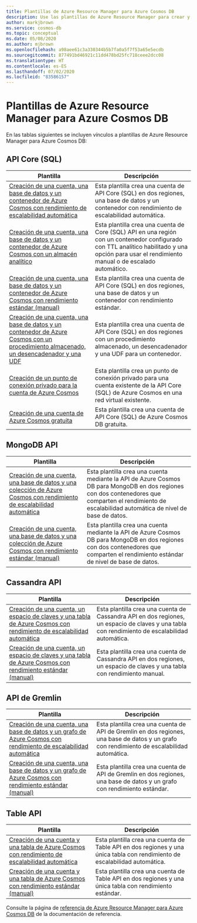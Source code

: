 ```yaml
---
title: Plantillas de Azure Resource Manager para Azure Cosmos DB
description: Use las plantillas de Azure Resource Manager para crear y configurar Azure Cosmos DB.
author: markjbrown
ms.service: cosmos-db
ms.topic: conceptual
ms.date: 05/08/2020
ms.author: mjbrown
ms.openlocfilehash: a98aee61c3a330344b5b7fa0a5f7f53a65e5ecdb
ms.sourcegitcommit: 877491bd46921c11dd478bd25fc718ceee2dcc08
ms.translationtype: HT
ms.contentlocale: es-ES
ms.lasthandoff: 07/02/2020
ms.locfileid: "83586157"
---
```

# <a name="azure-resource-manager-templates-for-azure-cosmos-db"></a>Plantillas de Azure Resource Manager para Azure Cosmos DB

En las tablas siguientes se incluyen vínculos a plantillas de Azure Resource Manager para Azure Cosmos DB:

## <a name="core-sql-api"></a>API Core (SQL)

|**Plantilla**|**Descripción**|
|---|---|
|[Creación de una cuenta, una base de datos y un contenedor de Azure Cosmos con rendimiento de escalabilidad automática](manage-sql-with-resource-manager.md#create-autoscale) | Esta plantilla crea una cuenta de API Core (SQL) en dos regiones, una base de datos y un contenedor con rendimiento de escalabilidad automática. |
|[Creación de una cuenta, una base de datos y un contenedor de Azure Cosmos con un almacén analítico](manage-sql-with-resource-manager.md#create-analytical-store) | Esta plantilla crea una cuenta de Core (SQL) API en una región con un contenedor configurado con TTL analítico habilitado y una opción para usar el rendimiento manual o de escalado automático. |
|[Creación de una cuenta, una base de datos y un contenedor de Azure Cosmos con rendimiento estándar (manual)](manage-sql-with-resource-manager.md#create-manual) | Esta plantilla crea una cuenta de API Core (SQL) en dos regiones, una base de datos y un contenedor con rendimiento estándar. |
|[Creación de una cuenta, una base de datos y un contenedor de Azure Cosmos con un procedimiento almacenado, un desencadenador y una UDF](manage-sql-with-resource-manager.md#create-sproc) | Esta plantilla crea una cuenta de API Core (SQL) en dos regiones con un procedimiento almacenado, un desencadenador y una UDF para un contenedor. |
|[Creación de un punto de conexión privado para la cuenta de Azure Cosmos](how-to-configure-private-endpoints.md#create-a-private-endpoint-by-using-a-resource-manager-template) |  Esta plantilla crea un punto de conexión privado para una cuenta existente de la API Core (SQL) de Azure Cosmos en una red virtual existente. |
|[Creación de una cuenta de Azure Cosmos gratuita](manage-sql-with-resource-manager.md#free-tier) |  Esta plantilla crea una cuenta de API Core (SQL) de Azure Cosmos DB gratuita. |

## <a name="mongodb-api"></a>MongoDB API

|**Plantilla**|**Descripción**|
|---| ---|
|[Creación de una cuenta, una base de datos y una colección de Azure Cosmos con rendimiento de escalabilidad automática](manage-mongodb-with-resource-manager.md#create-autoscale) | Esta plantilla crea una cuenta mediante la API de Azure Cosmos DB para MongoDB en dos regiones con dos contenedores que comparten el rendimiento de escalabilidad automática de nivel de base de datos. |
|[Creación de una cuenta, una base de datos y una colección de Azure Cosmos con rendimiento estándar (manual)](manage-mongodb-with-resource-manager.md#create-manual) | Esta plantilla crea una cuenta mediante la API de Azure Cosmos DB para MongoDB en dos regiones con dos contenedores que comparten el rendimiento estándar de nivel de base de datos. |

## <a name="cassandra-api"></a>Cassandra API

|**Plantilla**|**Descripción**|
|---| ---|
|[Creación de una cuenta, un espacio de claves y una tabla de Azure Cosmos con rendimiento de escalabilidad automática](manage-cassandra-with-resource-manager.md#create-autoscale) | Esta plantilla crea una cuenta de Cassandra API en dos regiones, un espacio de claves y una tabla con rendimiento de escalabilidad automática. |
|[Creación de una cuenta, un espacio de claves y una tabla de Azure Cosmos con rendimiento estándar (manual)](manage-cassandra-with-resource-manager.md#create-manual) | Esta plantilla crea una cuenta de Cassandra API en dos regiones, un espacio de claves y una tabla con rendimiento manual. |

## <a name="gremlin-api"></a>API de Gremlin

|**Plantilla**|**Descripción**|
|---| ---|
|[Creación de una cuenta, una base de datos y un grafo de Azure Cosmos con rendimiento de escalabilidad automática](manage-gremlin-with-resource-manager.md#create-autoscale) | Esta plantilla crea una cuenta de API de Gremlin en dos regiones, una base de datos y un grafo con rendimiento de escalabilidad automática. |
|[Creación de una cuenta, una base de datos y un grafo de Azure Cosmos con rendimiento estándar (manual)](manage-gremlin-with-resource-manager.md#create-manual) | Esta plantilla crea una cuenta de API de Gremlin en dos regiones, una base de datos y un grafo con rendimiento estándar. |

## <a name="table-api"></a>Table API

|**Plantilla**|**Descripción**|
|---| ---|
|[Creación de una cuenta y una tabla de Azure Cosmos con rendimiento de escalabilidad automática](manage-table-with-resource-manager.md#create-autoscale) | Esta plantilla crea una cuenta de Table API en dos regiones y una única tabla con rendimiento de escalabilidad automática. |
|[Creación de una cuenta y una tabla de Azure Cosmos con rendimiento estándar (manual)](manage-table-with-resource-manager.md#create-manual) | Esta plantilla crea una cuenta de Table API en dos regiones y una única tabla con rendimiento estándar. |

Consulte la página de [referencia de Azure Resource Manager para Azure Cosmos DB](/azure/templates/microsoft.documentdb/allversions) de la documentación de referencia.
